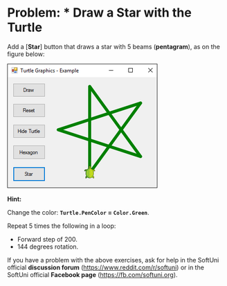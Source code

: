 # Problem: \* Draw a Star with the Turtle

Add a \[**Star**] button that draws a star with 5 beams (**pentagram**), as on the figure below:

![](../../../assets/chapter-5-images/13.Turtle-graphics-14.png)

**Hint:**

Change the color: **`Turtle.PenColor` = `Color.Green`**.

Repeat 5 times the following in a loop:

* Forward step of 200.
* 144 degrees rotation.

If you have a problem with the above exercises, ask for help in the SoftUni official **discussion forum** (https://www.reddit.com/r/softuni) or in the SoftUni official **Facebook page** (https://fb.com/softuni.org).
